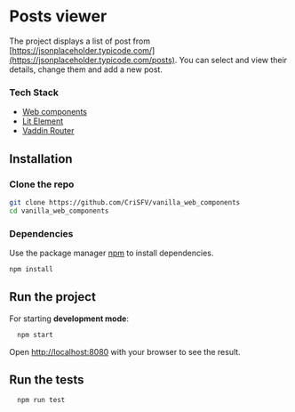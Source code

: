 # Posts viewer

The project displays a list of post from [https://jsonplaceholder.typicode.com/](https://jsonplaceholder.typicode.com/posts). You can select and view their details, change them and add a new post.

### Tech Stack

- [Web components](https://developer.mozilla.org/es/docs/Web/API/Web_components)
- [Lit Element](https://lit.dev/)
- [Vaddin Router](https://vaadin.com/router)

## Installation

### Clone the repo

```bash
git clone https://github.com/CriSFV/vanilla_web_components
cd vanilla_web_components
```

### Dependencies

Use the package manager [npm](https://docs.npmjs.com/downloading-and-installing-node-js-and-npm) to install dependencies.

```bash
npm install
```

## Run the project

For starting **development mode**:

```bash
  npm start
```

Open [http://localhost:8080](http://localhost:8080) with your browser to see the result.

## Run the tests

```bash
  npm run test
```
